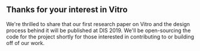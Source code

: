 ## Thanks for your interest in Vitro

We're thrilled to share that our first research paper on Vitro and the design process behind it will be published at DIS 2019. We'll be open-sourcing the code for the project shortly for those interested in contributing to or building off of our work.

